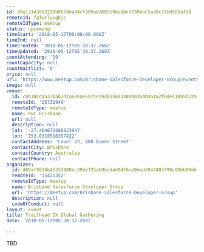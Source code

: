 ```yaml
---
id: 09a13143852219dd85dead4cf309ab3605c9bcbbcd7304bc5aa8c78bd585afd2
remoteId: fqfvclyxgbjc
remoteIdType: meetup
status: upcoming
timeStart: '2018-05-17T06:00:00.000Z'
timeEnd: null
timeCreated: '2018-05-12T05:38:37.268Z'
timeUpdated: '2018-05-12T05:38:37.268Z'
countAttending: '19'
countCapacity: null
countWaitlist: '0'
price: null
url: 'https://www.meetup.com/Brisbane-Salesforce-Developer-Group/events/245839802/'
image: null
venue:
  id: c8430cdda37bab2d1a63eae597ce19d81503338949364b9a162f0de118b5b229
  remoteId: '25732940'
  remoteIdType: meetup
  name: PwC Brisbane
  url: null
  description: null
  lat: '-27.464672088623047'
  lon: '153.0310516357422'
  contactAddress: 'Level 23, 480 Queen Street'
  contactCity: Brisbane
  contactCountry: Australia
  contactPhone: null
organizer:
  id: d89af9934b45333980ec39de725ab9bcdab84f6ce9dedd943403799c80bb00eb
  remoteId: '15421352'
  remoteIdType: meetup
  name: Brisbane Salesforce Developer Group
  url: 'https://meetup.com/Brisbane-Salesforce-Developer-Group'
  description: null
  codeOfConduct: null
layout: event
title: Trailhead DX Global Gathering
date: '2018-05-12T05:38:37.268Z'

---
```

<p>TBD</p>
